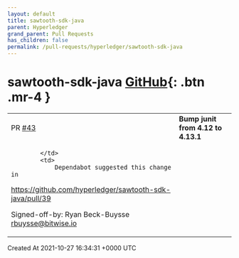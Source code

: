 ```yaml
---
layout: default
title: sawtooth-sdk-java
parent: Hyperledger
grand_parent: Pull Requests
has_children: false
permalink: /pull-requests/hyperledger/sawtooth-sdk-java
---
```


# sawtooth-sdk-java <span class="fs-3 right-align">[GitHub](https://github.com/hyperledger/sawtooth-sdk-java){: .btn .mr-4 }</span>


<div>
    <table>
        <tr>
            <td>
                PR <a href="https://github.com/hyperledger/sawtooth-sdk-java/pull/43" class=".btn">#43</a>
            </td>
            <td>
                <b>
                    Bump junit from 4.12 to 4.13.1
                </b>
            </td>
        </tr>
        <tr>
            <td>
                
            </td>
            <td>
                Dependabot suggested this change in
https://github.com/hyperledger/sawtooth-sdk-java/pull/39

Signed-off-by: Ryan Beck-Buysse <rbuysse@bitwise.io>
            </td>
        </tr>
    </table>
    <div class="right-align">
        Created At 2021-10-27 16:34:31 +0000 UTC
    </div>
</div>


